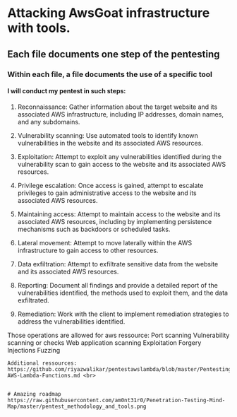 # Attacking AwsGoat infrastructure with tools.

## Each file documents one step of the pentesting
### Within each file, a file documents the use of a specific tool


#### I will conduct my pentest in such steps: 
1. Reconnaissance: Gather information about the target website and its associated AWS infrastructure, including IP addresses, domain names, and any subdomains.

2. Vulnerability scanning: Use automated tools to identify known vulnerabilities in the website and its associated AWS resources.

3. Exploitation: Attempt to exploit any vulnerabilities identified during the vulnerability scan to gain access to the website and its associated AWS resources.

4. Privilege escalation: Once access is gained, attempt to escalate privileges to gain administrative access to the website and its associated AWS resources.

5. Maintaining access: Attempt to maintain access to the website and its associated AWS resources, including by implementing persistence mechanisms such as backdoors or scheduled tasks.

6. Lateral movement: Attempt to move laterally within the AWS infrastructure to gain access to other resources.

7. Data exfiltration: Attempt to exfiltrate sensitive data from the website and its associated AWS resources.

8. Reporting: Document all findings and provide a detailed report of the vulnerabilities identified, the methods used to exploit them, and the data exfiltrated.

9. Remediation: Work with the client to implement remediation strategies to address the vulnerabilities identified.

Those operations are allowed for aws ressource:
    Port scanning
    Vulnerability scanning or checks
    Web application scanning
    Exploitation
    Forgery
    Injections
    Fuzzing
    
    Additional ressources:
    https://github.com/riyazwalikar/pentestawslambda/blob/master/Pentesting-AWS-Lambda-Functions.md <br>
    
    
    # Amazing roadmap
    https://raw.githubusercontent.com/am0nt31r0/Penetration-Testing-Mind-Map/master/pentest_methodology_and_tools.png
